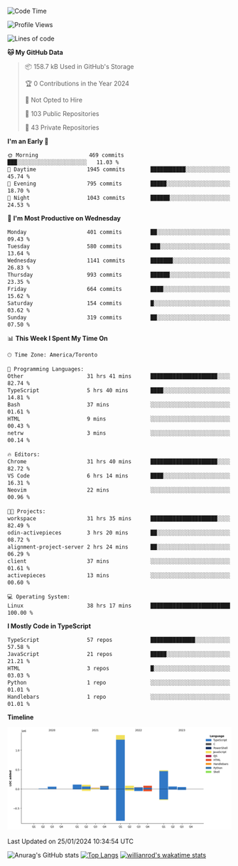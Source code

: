 <!--START_SECTION:waka-->
![Code Time](http://img.shields.io/badge/Code%20Time-1%2C116%20hrs%2042%20mins-blue)

![Profile Views](http://img.shields.io/badge/Profile%20Views-6-blue)

![Lines of code](https://img.shields.io/badge/From%20Hello%20World%20I%27ve%20Written-2.6%20million%20lines%20of%20code-blue)

**🐱 My GitHub Data** 

> 📦 158.7 kB Used in GitHub's Storage 
 > 
> 🏆 0 Contributions in the Year 2024
 > 
> 🚫 Not Opted to Hire
 > 
> 📜 103 Public Repositories 
 > 
> 🔑 43 Private Repositories 
 > 
**I'm an Early 🐤** 

```text
🌞 Morning                469 commits         ███░░░░░░░░░░░░░░░░░░░░░░   11.03 % 
🌆 Daytime                1945 commits        ███████████░░░░░░░░░░░░░░   45.74 % 
🌃 Evening                795 commits         █████░░░░░░░░░░░░░░░░░░░░   18.70 % 
🌙 Night                  1043 commits        ██████░░░░░░░░░░░░░░░░░░░   24.53 % 
```
📅 **I'm Most Productive on Wednesday** 

```text
Monday                   401 commits         ██░░░░░░░░░░░░░░░░░░░░░░░   09.43 % 
Tuesday                  580 commits         ███░░░░░░░░░░░░░░░░░░░░░░   13.64 % 
Wednesday                1141 commits        ███████░░░░░░░░░░░░░░░░░░   26.83 % 
Thursday                 993 commits         ██████░░░░░░░░░░░░░░░░░░░   23.35 % 
Friday                   664 commits         ████░░░░░░░░░░░░░░░░░░░░░   15.62 % 
Saturday                 154 commits         █░░░░░░░░░░░░░░░░░░░░░░░░   03.62 % 
Sunday                   319 commits         ██░░░░░░░░░░░░░░░░░░░░░░░   07.50 % 
```


📊 **This Week I Spent My Time On** 

```text
🕑︎ Time Zone: America/Toronto

💬 Programming Languages: 
Other                    31 hrs 41 mins      █████████████████████░░░░   82.74 % 
TypeScript               5 hrs 40 mins       ████░░░░░░░░░░░░░░░░░░░░░   14.81 % 
Bash                     37 mins             ░░░░░░░░░░░░░░░░░░░░░░░░░   01.61 % 
HTML                     9 mins              ░░░░░░░░░░░░░░░░░░░░░░░░░   00.43 % 
netrw                    3 mins              ░░░░░░░░░░░░░░░░░░░░░░░░░   00.14 % 

🔥 Editors: 
Chrome                   31 hrs 40 mins      █████████████████████░░░░   82.72 % 
VS Code                  6 hrs 14 mins       ████░░░░░░░░░░░░░░░░░░░░░   16.31 % 
Neovim                   22 mins             ░░░░░░░░░░░░░░░░░░░░░░░░░   00.96 % 

🐱‍💻 Projects: 
workspace                31 hrs 35 mins      █████████████████████░░░░   82.49 % 
odin-activepieces        3 hrs 20 mins       ██░░░░░░░░░░░░░░░░░░░░░░░   08.72 % 
alignment-project-server 2 hrs 24 mins       ██░░░░░░░░░░░░░░░░░░░░░░░   06.29 % 
client                   37 mins             ░░░░░░░░░░░░░░░░░░░░░░░░░   01.61 % 
activepieces             13 mins             ░░░░░░░░░░░░░░░░░░░░░░░░░   00.60 % 

💻 Operating System: 
Linux                    38 hrs 17 mins      █████████████████████████   100.00 % 
```

**I Mostly Code in TypeScript** 

```text
TypeScript               57 repos            ██████████████░░░░░░░░░░░   57.58 % 
JavaScript               21 repos            █████░░░░░░░░░░░░░░░░░░░░   21.21 % 
HTML                     3 repos             █░░░░░░░░░░░░░░░░░░░░░░░░   03.03 % 
Python                   1 repo              ░░░░░░░░░░░░░░░░░░░░░░░░░   01.01 % 
Handlebars               1 repo              ░░░░░░░░░░░░░░░░░░░░░░░░░   01.01 % 
```



**Timeline**

![Lines of Code chart](https://raw.githubusercontent.com/wise-introvert/wise-introvert/master/assets/bar_graph.png)


 Last Updated on 25/01/2024 10:34:54 UTC
<!--END_SECTION:waka-->

![Anurag's GitHub stats](https://github-readme-stats.vercel.app/api?username=wise-introvert&count_private=true&show_icons=true)
[![Top Langs](https://github-readme-stats.vercel.app/api/top-langs/?username=wise-introvert&langs_count=10)](https://github.com/anuraghazra/github-readme-stats)
[![willianrod's wakatime stats](https://github-readme-stats.vercel.app/api/wakatime?username=wiseintrovert)](https://github.com/anuraghazra/github-readme-stats)
